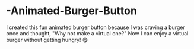 # -Animated-Burger-Button
I created this fun animated burger button because I was craving a burger once and thought, "Why not make a virtual one?" Now I can enjoy a virtual burger without getting hungry! 😋
